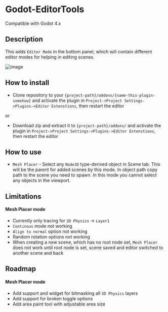 # Godot-EditorTools
Compatible with Godot 4.x

## Description
This adds `Editor Mode` in the bottom panel, which will contain different editor modes for helping in editing scenes.

![image](https://user-images.githubusercontent.com/17231482/225731162-14b013e4-fc29-4643-ab0a-e89d0daee1d9.png)

## How to install
- Clone repository to your `{project-path}/addons/{name-this-plugin-somehow}` and activate the plugin in `Project->Project Settings->Plugins->Editor Extenstions`, then restart the editor

or
- Download zip and extract it to `{project-path}/addons/` and activate the plugin in `Project->Project Settings->Plugins->Editor Extenstions`, then restart the editor

## How to use
- `Mesh Placer` - Select any `Node3D` type-derived object in Scene tab. This will be the parent for added scenes by this mode. In object path copy path to the scene you need to spawn. In this mode you cannot select any objects in the viewport.

## Limitations

#### Mesh Placer mode
- Currently only tracing for `3D Physics` -> `Layer1`
- `Continous` mode not working
- `Align to normal` option not working
- Random rotation options not working
- When creating a new scene, which has no root node set, `Mesh Placer` does not work until root node is set, scene saved and editor switched to another scene and back
## Roadmap

#### Mesh Placer mode
- Add support and widget for bitmasking all `3D Physics` layers
- Add support for broken toggle options
- Add area paint tool with adjustable area size

